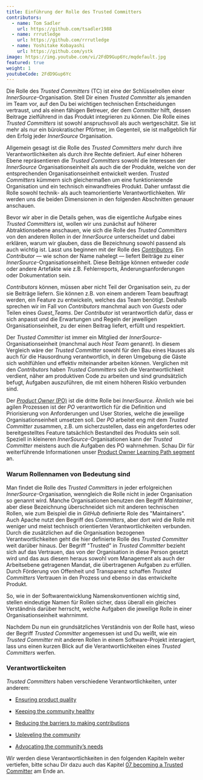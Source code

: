 ```yaml
---
title: Einführung der Rolle des Trusted Committers
contributors:
  - name: Tom Sadler
    url: https://github.com/tsadler1988
  - name: rrrutledge
    url: https://github.com/rrrutledge
  - name: Yoshitake Kobayashi
    url: https://github.com/ystk
image: https://img.youtube.com/vi/2FdD9Gup6Yc/mqdefault.jpg
featured: true
weight: 1
youtubeCode: 2FdD9Gup6Yc
---
```

<div class="paragraph pagenumrestart">
<p>Die Rolle des <em>Trusted Committers</em> (TC) ist eine der Schlüsselrollen einer
<em>InnerSource</em>-Organisation. Stell Dir einen <em>Trusted Committer</em> als jemanden im Team vor, auf den Du bei wichtigen technischen Entscheidungen
 vertraust, und als einen fähigen Betreuer, der dem <em>Committer</em> hilft, dessen Beitrage zielführend in das Produkt integrieren zu können. Die Rolle eines <em>Trusted Committers</em>
ist sowohl anspruchsvoll als auch wertgeschätzt. Sie ist mehr als nur ein bürokratischer Pförtner, im Gegenteil, sie ist maßgeblich für den Erfolg jeder <em>InnerSource</em> Organisation.</p>
</div>
<div class="paragraph">
<p>Allgemein gesagt ist die Rolle des <em>Trusted Committers</em> mehr durch ihre Verantwortlichkeiten als durch ihre Rechte definiert.
Auf einer höheren Ebene repräsentieren die <em>Trusted Committers</em> sowohl die Interessen der <em>InnerSource</em> Organisationseinheit als auch die der Produkte,
welche von der entsprechenden Organisationseinheit entwickelt werden. <em>Trusted Committers</em> kümmern sich gleichermaßen um eine funktionierende Organisation und ein technisch einwandfreies Produkt.
 Daher umfasst die Rolle sowohl technik- als auch teamorientierte Verantwortlichkeiten.
Wir werden uns die beiden Dimensionen in den folgenden Abschnitten genauer anschauen.</p>
</div>
<div class="paragraph">
<p>Bevor wir aber in die Details gehen, was die eigentliche Aufgabe eines <em>Trusted Committers</em> ist, wollen wir uns zunächst auf höherer Abtraktionsebene anschauen,
wie sich die Rolle des <em>Trusted Committers</em> von den anderen Rollen in der <em>InnerSource</em> unterscheidet und dabei erklären, warum wir glauben, dass die
Bezeichnung sowohl  passend als auch wichtig ist. Lasst uns beginnen mit der Rolle des <a href="https://innersourcecommons.org/learn/learning-path/contributor/01"><em>Contributors</em></a>. Ein
<em>Contributor</em> — wie schon der Name nahelegt — liefert Beiträge zu einer <em>InnerSource</em>-Organisationseinheit.
 Diese Beiträge können entweder <em>code</em> oder andere Artefakte wie z.B. Fehlerreports, Änderungsanforderungen oder Dokumentation sein.</p>
</div>
<div class="paragraph">
<p><em>Contributors</em> können, müssen aber nicht Teil der Organisation sein, zu der sie Beiträge liefern. Sie können z.B. von einem anderem Team beauftragt werden, ein Feature zu entwickeln,
welches das Team benötigt. Deshalb sprechen wir im Fall von <em>Contributors</em> manchmal auch von <em>Guests</em> oder Teilen eines <em>Guest_Teams</em>. Der <em>Contributor</em> ist
 verantwortlich dafür, dass er sich anpasst und die Erwartungen und Regeln der jeweiligen Organisationseinheit, zu der einen Beitrag liefert, erfüllt und respektiert.</p>
</div>
<div class="paragraph">
<p>Der <em>Trusted Committer</em> ist immer ein Mitglied der <em>InnerSource</em>-Organisationseinheit (manchmal auch <em>Host Team</em> genannt). In diesem Vergleich wäre der
<em>Trusted Committer</em> sowohl für den Bau eines Hauses als auch für die Hausordnung verantwortlich, in deren Umgebung die Gäste sich wohlfühlen und effektiv
 miteinander arbeiten können. Verglichen mit den <em>Contributors</em> haben <em>Trusted Committers</em> sich die Verantwortlichkeit verdient, näher am produktiven Code zu
arbeiten und sind grundsätzlich befugt, Aufgaben auszuführen, die mit einem höheren Riskio verbunden sind.</p>
</div>
<div class="paragraph">
<p>Der <a href="https://innersourcecommons.org/learn/learning-path/product-owner/01"><em>Product Owner</em> (PO)</a> ist die dritte
Rolle bei <em>InnerSource</em>. Ähnlich wie bei agilen Prozessen ist der <em>PO</em> verantwortlich für die Definition und Priorisierung von Anforderungen und User Stories,
welche die jeweilige Organisationseinheit umsetzen soll. Der <em>PO</em> arbeitet eng mit dem <em>Trusted Committer</em> zusammen, z.B. um sicherzustellen, dass ein angefordertes oder bereitgestelltes Feature
 tatsächlich Bestandteil des Produkts sein soll. Speziell in kleineren <em>InnerSource</em>-Organisationen kann der <em>Trusted Committer</em> meistens auch die Aufgaben des
PO wahrnehmen. Schau Dir für weiterführende Informationen unser <a href="https://innersourcecommons.org/learn/learning-path/product-owner/01">Product Owner Learning Path segment</a>
an.</p>
</div>
<div class="sect2">
<h3 id="_warum_rollennamen_von_bedeutung_sind">Warum Rollennamen von Bedeutung sind</h3>
<div class="paragraph">
<p>Man findet die Rolle des <em>Trusted Committers</em>  in jeder erfolgreichen <em>InnerSource</em>-Organisation, wenngleich die Rolle nicht in jeder Organisation so genannt
wird.
Manche Organisationen benutzen den Begriff <em>Maintainer</em>, aber diese Bezeichnung überschneidet sich mit anderen technischen Rollen, wie zum Beispiel
die in <em>GitHub</em> definierte Role des "Maintainers". Auch Apache nutzt den Begriff des
<em>Committers</em>, aber dort wird die Rolle mit weniger und meist technisch orientierten Verantwortlichkeiten verbunden.
Durch die zusätzlichen auf die Organisation bezogenen Verantwortlichkeiten geht die hier definierte Rolle des <em>Trusted Committer</em> weit darüber hinaus.
Der Begriff "Trusted" in <em>Trusted Committer</em> bezieht sich auf das Vertrauen, das von der Organisation in diese Person gesetzt wird und das aus diesem heraus
sowohl vom Management als auch der Arbeitsebene getragenen Mandat, die übertragenen Aufgaben zu erfüllen. Durch Förderung von Offenheit und Transparenz schaffen
<em>Trusted Committers</em> Vertrauen in den Prozess und ebenso in das entwickelte Produkt.</p>
</div>
<div class="paragraph">
<p>So, wie in der Softwarentwicklung Namenskonventionen wichtig sind, stellen eindeutige Namen für Rollen sicher, dass überall ein gleiches Verständnis darüber
herrscht, welche Aufgaben die jeweilige Rolle in einer Organisationseinheit wahrnimmt.</p>
</div>
<div class="paragraph">
<p>Nachdem Du nun ein grundsätzliches Verständnis von der Rolle hast, wieso der Begriff
<em>Trusted Committer</em> angemessen ist und Du weißt, wie ein <em>Trusted Committer</em> mit anderen Rollen in einem Software-Projekt interagiert, lass uns einen
kurzen Blick auf die Verantwortlichkeiten eines <em>Trusted Committers</em> werfen.</p>
</div>
</div>
<div class="sect2">
<h3 id="_verantwortlickeiten">Verantwortlickeiten</h3>
<div class="paragraph">
<p><em>Trusted Committers</em> haben verschiedene Verantwortlichkeiten, unter anderem:</p>
</div>
<div class="ulist">
<ul>
<li>
<p><a href="https://innersourcecommons.org/learn/learning-path/trusted-committer/02/">Ensuring product quality</a></p>
</li>
<li>
<p><a href="https://innersourcecommons.org/learn/learning-path/trusted-committer/03/">Keeping the community healthy</a></p>
</li>
<li>
<p><a href="https://innersourcecommons.org/learn/learning-path/trusted-committer/05/">Reducing the barriers to making contributions</a></p>
</li>
<li>
<p><a href="https://innersourcecommons.org/learn/learning-path/trusted-committer/04/">Upleveling the community</a></p>
</li>
<li>
<p><a href="https://innersourcecommons.org/learn/learning-path/trusted-committer/06/">Advocating the community&#8217;s needs</a></p>
</li>
</ul>
</div>
<div class="paragraph">
<p>Wir werden diese Verantwortlichkeiten in den folgenden Kapiteln weiter vertiefen, bitte schau Dir dazu auch das Kapitel <a href="https://innersourcecommons.org/learn/learning-path/trusted-committer/07/">07 becoming a Trusted Committer</a> am Ende an.</p>
</div>
</div>
<!--- This file autogenerated from https://github.com/InnerSourceCommons/InnerSourceLearningPath/blob/master/scripts -->